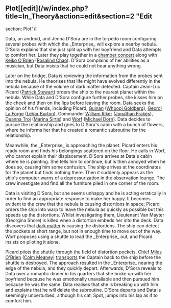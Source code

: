 ## Plot[[edit](/w/index.php?title=In\_Theory&action=edit&section=2 "Edit
section: Plot")]

Data, an android, and Jenna D'Sora are in the torpedo room configuring several
probes with which the \_Enterprise\_ will explore a nearby nebula. D'Sora
explains that she just split up with her boyfriend and Data attempts to
comfort her. Later they play together in a [chamber
concert](/wiki/Chamber\_music "Chamber music") along with [Keiko
O'Brien](/wiki/Keiko\_O%27Brien "Keiko O'Brien") ([Rosalind
Chao](/wiki/Rosalind\_Chao "Rosalind Chao")). D'Sora complains of her abilities
as a musician, but Data insists that he could not hear anything wrong.

Later on the bridge, Data is reviewing the information from the probes sent
into the nebula. He theorises that life might have evolved differently in the
nebula because of the volume of dark matter detected. Captain Jean-Luc Picard
([Patrick Stewart](/wiki/Patrick\_Stewart "Patrick Stewart")) orders the ship
to the nearest planet within the nebula. While Data and D'Sora configure
further probes, she kisses him on the cheek and then on the lips before
leaving the room. Data seeks the opinion of his friends, including Picard,
[Guinan](/wiki/Guinan\_\(Star\_Trek\) "Guinan \(Star Trek\)") ([Whoopi
Goldberg](/wiki/Whoopi\_Goldberg "Whoopi Goldberg")), [Geordi La
Forge](/wiki/Geordi\_La\_Forge "Geordi La Forge") ([LeVar
Burton](/wiki/LeVar\_Burton "LeVar Burton")), Commander [William
Riker](/wiki/William\_Riker "William Riker") ([Jonathan
Frakes](/wiki/Jonathan\_Frakes "Jonathan Frakes")), [Deanna
Troi](/wiki/Deanna\_Troi "Deanna Troi") ([Marina Sirtis](/wiki/Marina\_Sirtis
"Marina Sirtis")) and [Worf](/wiki/Worf\_\(Star\_Trek\) "Worf \(Star Trek\)")
([Michael Dorn](/wiki/Michael\_Dorn "Michael Dorn")). Data decides to pursue
the relationship and goes to D'Sora's cabin with a bunch of flowers, where he
informs her that he created a romantic subroutine for the relationship.

Meanwhile, the \_Enterprise\_ is approaching the planet. Picard enters his ready
room and finds his belongings scattered on the floor. He calls in Worf, who
cannot explain their displacement. D'Sora arrives at Data's cabin where he is
painting. She tells him to continue, but is then annoyed when he does so,
causing him some confusion. The ship arrives at the coordinates for the planet
but finds nothing there. Then it suddenly appears as the ship's computer warns
of a depressurization in the observation lounge. The crew investigate and find
all the furniture piled in one corner of the room.

Data is visiting D'Sora, but she seems unhappy and he is acting erratically in
order to find an appropriate response to make her happy. It becomes evident to
the crew that the nebula is causing distortions in space; Picard orders the
ship into warp to leave the nebula as quickly as possible but this speeds up
the distortions. Whilst investigating them, Lieutenant Van Mayter (Georgina
Shore) is killed when a distortion embeds her into the deck. Data discovers
that [dark matter](/wiki/Dark\_matter "Dark matter") is causing the
distortions. The ship can detect the pockets at short range, but not in enough
time to move out of the way. Worf proposes using a shuttle to lead the
\_Enterprise\_ out, and Picard insists on piloting it alone.

Picard pilots the shuttle through the field of distortion pockets. Chief
[Miles O'Brien](/wiki/Miles\_O%27Brien\_\(Star\_Trek\) "Miles O'Brien \(Star
Trek\)") ([Colm Meaney](/wiki/Colm\_Meaney "Colm Meaney"))
[transports](/wiki/Transporter\_\(Star\_Trek\) "Transporter \(Star Trek\)") the
Captain back to the ship before the shuttle is destroyed. The approach
resulted in the \_Enterprise\_ nearing the edge of the nebula, and they quickly
depart. Afterwards, D'Sora reveals to Data over a romantic dinner in his
quarters that she broke up with her boyfriend because he was emotionally
unavailable and then pursued him because he was the same. Data realises that
she is breaking up with him and explains that he will delete the subroutine.
D'Sora departs and Data is seemingly unperturbed, although his cat, Spot,
jumps into his lap as if to comfort him.
